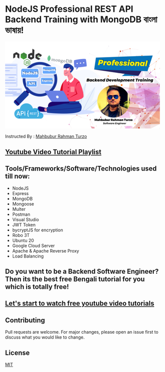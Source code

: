 # NodeJS Professional REST API Backend Training with MongoDB বাংলা ভাষায়!

![Mahbubur Rahman Turzo](screenshots/cover.jpg)

Instructed By : [Mahbubur Rahman Turzo](https://github.com/Turzoxpress)

## [Youtube Video Tutorial Playlist](https://www.youtube.com/watch?v=9gMoukN81Ow&list=PLp6lX102mPy4A7ajKYu0oxMr9zpdVepvy)

## Tools/Frameworks/Software/Technologies used till now:

- NodeJS
- Express
- MongoDB
- Mongoose
- Multer
- Postman
- Visual Studio
- JWT Token
- bycryptJS for encryption
- Robo 3T
- Ubuntu 20
- Google Cloud Server
- Apache & Apache Reverse Proxy
- Load Balancing

## Do you want to be a Backend Software Engineer? Then its the best free Bengali tutorial for you which is totally free!

## [Let's start to watch free youtube video tutorials](https://www.youtube.com/watch?v=9gMoukN81Ow&list=PLp6lX102mPy4A7ajKYu0oxMr9zpdVepvy)

## Contributing

Pull requests are welcome. For major changes, please open an issue first to discuss what you would like to change.

## License

[MIT](https://choosealicense.com/licenses/mit/)
